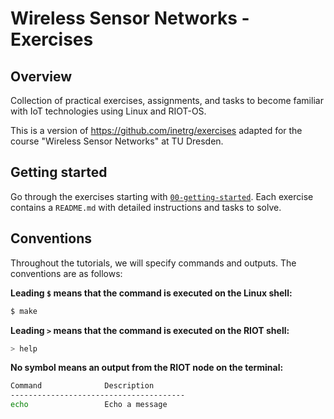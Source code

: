 # Wireless Sensor Networks - Exercises

## Overview

Collection of practical exercises, assignments, and tasks to become familiar
with IoT technologies using Linux and RIOT-OS.

This is a version of https://github.com/inetrg/exercises
adapted for the course "Wireless Sensor Networks" at TU Dresden.

## Getting started

Go through the exercises starting with [`00-getting-started`](./00-getting-started/README.md).
Each exercise contains a `README.md` with detailed instructions and tasks to solve.


## Conventions
Throughout the tutorials, we will specify commands and outputs.
The conventions are as follows:

**Leading `$` means that the command is executed on the Linux shell:**
```sh
$ make
```

**Leading `>` means that the command is executed on the RIOT shell:**
```sh
> help
```

**No symbol means an output from the RIOT node on the terminal:**
```sh
Command              Description
---------------------------------------
echo                 Echo a message
```
